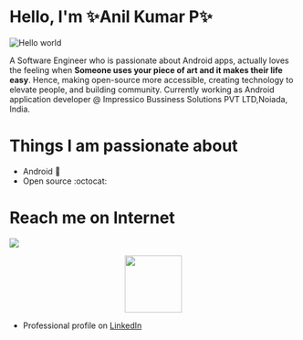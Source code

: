 # Hello, I'm ✨Anil Kumar P✨

<img src="https://raw.githubusercontent.com/sagar-viradiya/sagar-viradiya/master/resources/banner.png" alt="Hello world">



A Software Engineer who is passionate about Android apps, actually loves the feeling when **Someone uses your piece of art and it makes their life easy**.
Hence, making open-source more accessible, creating technology to elevate people, and building community.
Currently working as Android application developer @ Impressico Bussiness Solutions PVT LTD,Noiada, India.

# Things I am passionate about

- Android :robot:
- Open source :octocat:


# Reach me on Internet

![](https://komarev.com/ghpvc/?username=anilkumarppt&color=green&style=flat&label=Github+Views)

<div id="header" align="center">
  <img src="https://media.giphy.com/media/M9gbBd9nbDrOTu1Mqx/giphy.gif" width="100"/>
</div>



- Professional profile on <a href="www.linkedin.com/in/anil-kumar-ppt">LinkedIn</a>

